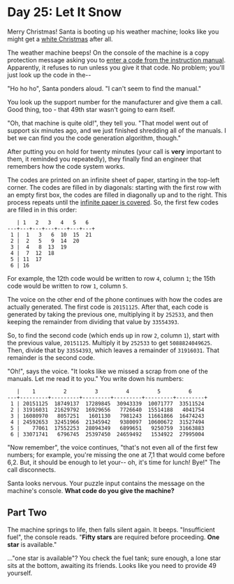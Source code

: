 Day 25: Let It Snow
===================

Merry Christmas! Santa is booting up his weather machine; looks like you might get a [white Christmas](http://adventofcode.com/day/1) after all.

The weather machine beeps! On the console of the machine is a copy protection message asking you to [enter a code from the instruction manual](https://en.wikipedia.org/wiki/Copy_protection#Early_video_games). Apparently, it refuses to run unless you give it that code. No problem; you'll just look up the code in the--

"Ho ho ho", Santa ponders aloud. "I can't seem to find the manual."

You look up the support number for the manufacturer and give them a call. Good thing, too - that 49th star wasn't going to earn itself.

"Oh, that machine is quite old!", they tell you. "That model went out of support six minutes ago, and we just finished shredding all of the manuals. I bet we can find you the code generation algorithm, though."

After putting you on hold for twenty minutes (your call is **very** important to them, it reminded you repeatedly), they finally find an engineer that remembers how the code system works.

The codes are printed on an infinite sheet of paper, starting in the top-left corner. The codes are filled in by diagonals: starting with the first row with an empty first box, the codes are filled in diagonally up and to the right. This process repeats until the [infinite paper is covered](hhttps://en.wikipedia.org/wiki/Cantor's_diagonal_argument). So, the first few codes are filled in in this order:

       | 1   2   3   4   5   6  
    ---+---+---+---+---+---+---+
     1 |  1   3   6  10  15  21
     2 |  2   5   9  14  20
     3 |  4   8  13  19
     4 |  7  12  18
     5 | 11  17
     6 | 16

For example, the 12th code would be written to row `4`, column `1`; the 15th code would be written to row `1`, column `5`.

The voice on the other end of the phone continues with how the codes are actually generated. The first code is `20151125`. After that, each code is generated by taking the previous one, multiplying it by `252533`, and then keeping the remainder from dividing that value by `33554393`.

So, to find the second code (which ends up in row `2`, column `1`), start with the previous value, `20151125`. Multiply it by `252533` to get `5088824049625`. Then, divide that by `33554393`, which leaves a remainder of `31916031`. That remainder is the second code.

"Oh!", says the voice. "It looks like we missed a scrap from one of the manuals. Let me read it to you." You write down his numbers:

       |    1         2         3         4         5         6
    ---+---------+---------+---------+---------+---------+---------+
     1 | 20151125  18749137  17289845  30943339  10071777  33511524
     2 | 31916031  21629792  16929656   7726640  15514188   4041754
     3 | 16080970   8057251   1601130   7981243  11661866  16474243
     4 | 24592653  32451966  21345942   9380097  10600672  31527494
     5 |    77061  17552253  28094349   6899651   9250759  31663883
     6 | 33071741   6796745  25397450  24659492   1534922  27995004

"Now remember", the voice continues, "that's not even all of the first few numbers; for example, you're missing the one at 7,1 that would come before 6,2. But, it should be enough to let your-- oh, it's time for lunch! Bye!" The call disconnects.

Santa looks nervous. Your puzzle input contains the message on the machine's console. **What code do you give the machine?**

Part Two
--------

The machine springs to life, then falls silent again. It beeps. "Insufficient fuel", the console reads. "**Fifty stars** are required before proceeding. **One star** is available."

..."one star is available"? You check the fuel tank; sure enough, a lone star sits at the bottom, awaiting its friends. Looks like you need to provide 49 yourself.
